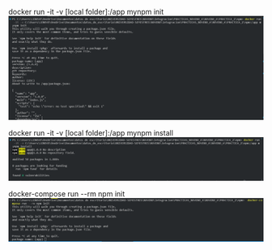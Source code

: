 docker run -it -v [local folder]:/app mynpm init
![Alt text](image.png)

docker run -it -v [local folder]:/app mynpm install
![Alt text](image-1.png)

 docker-compose run --rm npm init
 ![Alt text](image-2.png)